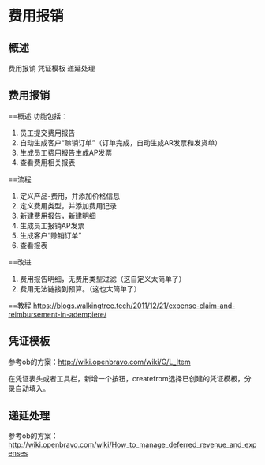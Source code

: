费用报销
===

概述
---

费用报销
凭证模板
递延处理

费用报销
---

==概述
功能包括：
1. 员工提交费用报告
2. 自动生成客户“赊销订单”（订单完成，自动生成AR发票和发货单）
3. 生成员工费用报告生成AP发票
4. 查看费用相关报表

==流程
1. 定义产品-费用，并添加价格信息
2. 定义费用类型，并添加费用记录
3. 新建费用报告，新建明细
4. 生成员工报销AP发票
5. 生成客户“赊销订单”
6. 查看报表

==改进
1. 费用报告明细，无费用类型过滤（这自定义太简单了）
2. 费用无法链接到预算。（这也太简单了）

==教程
https://blogs.walkingtree.tech/2011/12/21/expense-claim-and-reimbursement-in-adempiere/

凭证模板
---

参考ob的方案：http://wiki.openbravo.com/wiki/G/L_Item

在凭证表头或者工具栏，新增一个按钮，createfrom选择已创建的凭证模板，分录自动填入。

递延处理
---

参考ob的方案：http://wiki.openbravo.com/wiki/How_to_manage_deferred_revenue_and_expenses

